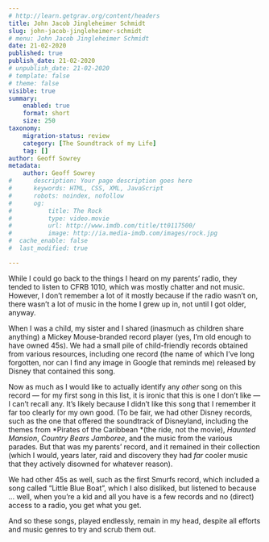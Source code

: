 ```yaml
---
# http://learn.getgrav.org/content/headers
title: John Jacob Jingleheimer Schmidt
slug: john-jacob-jingleheimer-schmidt
# menu: John Jacob Jingleheimer Schmidt
date: 21-02-2020
published: true
publish_date: 21-02-2020
# unpublish_date: 21-02-2020
# template: false
# theme: false
visible: true
summary:
    enabled: true
    format: short
    size: 250
taxonomy:
    migration-status: review
    category: [The Soundtrack of my Life]
    tag: []
author: Geoff Sowrey
metadata:
    author: Geoff Sowrey
#      description: Your page description goes here
#      keywords: HTML, CSS, XML, JavaScript
#      robots: noindex, nofollow
#      og:
#          title: The Rock
#          type: video.movie
#          url: http://www.imdb.com/title/tt0117500/
#          image: http://ia.media-imdb.com/images/rock.jpg
#  cache_enable: false
#  last_modified: true

---
```


While I could go back to the things I heard on my parents’ radio, they tended to listen to CFRB 1010, which was mostly chatter and not music. However, I don’t remember a lot of it mostly because if the radio wasn’t on, there wasn’t a lot of music in the home I grew up in, not until I got older, anyway.

When I was a child, my sister and I shared (inasmuch as children share anything) a Mickey Mouse-branded record player (yes, I’m old enough to have owned 45s). We had a small pile of child-friendly records obtained from various resources, including one record (the name of which I’ve long forgotten, nor can I find any image in Google that reminds me) released by Disney that contained this song.

Now as much as I would like to actually identify any *other* song on this record — for my first song in this list, it is ironic that this is one I don’t like — I can’t recall any. It’s likely because I didn’t like this song that I remember it far too clearly for my own good. (To be fair, we had other Disney records, such as the one that offered the soundtrack of Disneyland, including the themes from *Pirates of the Caribbean *(the ride, not the movie), *Haunted Mansion*, *Country Bears Jamboree*, and the music from the various parades. But that was my parents’ record, and it remained in their collection (which I would, years later, raid and discovery they had *far* cooler music that they actively disowned for whatever reason).

We had other 45s as well, such as the first Smurfs record, which included a song called “Little Blue Boat”, which I also disliked, but listened to because … well, when you’re a kid and all you have is a few records and no (direct) access to a radio, you get what you get.

And so these songs, played endlessly, remain in my head, despite all efforts and music genres to try and scrub them out.
